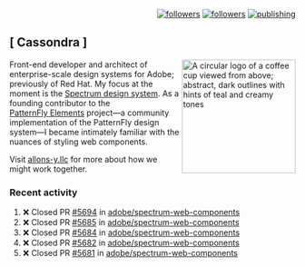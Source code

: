 <p align="right"><a rel="me" href="https://front-end.social/@castastrophe">
    <img alt="followers" title="Follow me on Mastodon" src="https://img.shields.io/mastodon/follow/109297102751309835?domain=https%3A%2F%2Ffront-end.social&label=Follow&logo=mastodon&logoColor=white&style=for-the-badge&labelColor=008080&color=006969"/></a>
  <a href="https://codepen.io/castastrophe/">
    <img alt="followers" title="Follow me on CodePen" src="https://img.shields.io/badge/23-1?color=640464&labelColor=7c007c&style=for-the-badge&logo=codepen&label=Follow"/></a>
<a href="https://castastrophe.medium.com/">
    <img alt="publishing" title="View articles on Medium" src="https://img.shields.io/badge/107-1?color=666&labelColor=444&label=subscribe&logo=medium&logoColor=white&style=for-the-badge"/></a>
</p>

## [&nbsp;Cassondra&nbsp;]

<img align="right" src="https://github-production-user-asset-6210df.s3.amazonaws.com/1840295/253016758-ba468774-1cd3-42c2-8f43-947b5eeb5edf.png" height="200" alt="A circular logo of a coffee cup viewed from above; abstract, dark outlines with hints of teal and creamy tones">

Front-end developer and architect of enterprise-scale design systems for Adobe; previously of Red Hat. My focus at the moment is the [Spectrum design system](https://github.com/adobe/spectrum-css). As a founding contributor to the [PatternFly&nbsp;Elements](https://github.com/patternfly/patternfly-elements) project&mdash;a community implementation of the PatternFly design system&mdash;I became intimately familiar with the nuances of styling web components.

Visit [allons-y.llc](http://allons-y.llc/) for more about how we might work together.

### Recent activity

<!--START_SECTION:activity-->
1. ❌ Closed PR [#5694](https://github.com/adobe/spectrum-web-components/pull/5694) in [adobe/spectrum-web-components](https://github.com/adobe/spectrum-web-components)
2. ❌ Closed PR [#5685](https://github.com/adobe/spectrum-web-components/pull/5685) in [adobe/spectrum-web-components](https://github.com/adobe/spectrum-web-components)
3. ❌ Closed PR [#5684](https://github.com/adobe/spectrum-web-components/pull/5684) in [adobe/spectrum-web-components](https://github.com/adobe/spectrum-web-components)
4. ❌ Closed PR [#5682](https://github.com/adobe/spectrum-web-components/pull/5682) in [adobe/spectrum-web-components](https://github.com/adobe/spectrum-web-components)
5. ❌ Closed PR [#5681](https://github.com/adobe/spectrum-web-components/pull/5681) in [adobe/spectrum-web-components](https://github.com/adobe/spectrum-web-components)
<!--END_SECTION:activity-->
